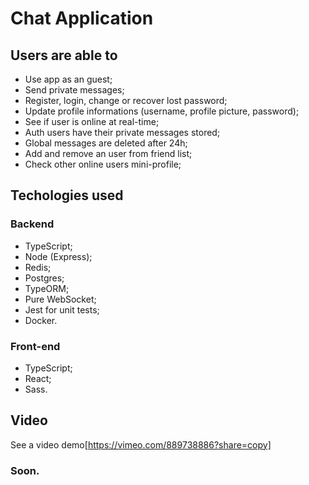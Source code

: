 # Chat Application

## Users are able to

- Use app as an guest;
- Send private messages;
- Register, login, change or recover lost password;
- Update profile informations (username, profile picture, password);
- See if user is online at real-time;
- Auth users have their private messages stored;
- Global messages are deleted after 24h;
- Add and remove an user from friend list;
- Check other online users mini-profile;

## Techologies used

### Backend

- TypeScript;
- Node (Express);
- Redis;
- Postgres;
- TypeORM;
- Pure WebSocket;
- Jest for unit tests;
- Docker.

### Front-end

- TypeScript;
- React;
- Sass.

## Video

See a video demo[https://vimeo.com/889738886?share=copy]

### Soon.
